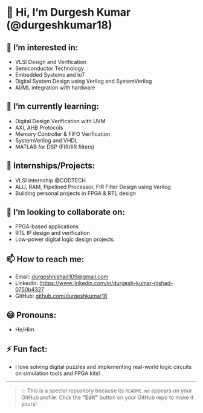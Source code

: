 # 👋 Hi, I’m Durgesh Kumar (@durgeshkumar18)

## 👀 I’m interested in:
- VLSI Design and Verification
- Semiconductor Technology
- Embedded Systems and IoT
- Digital System Design using Verilog and SystemVerilog
- AI/ML integration with hardware

## 🌱 I’m currently learning:
- Digital Design Verification with UVM
- AXI, AHB Protocols
- Memory Controller & FIFO Verification
- SystemVerilog and VHDL
- MATLAB for DSP (FIR/IIR filters)

## 💼 Internships/Projects:
- VLSI Internship @CODTECH
- ALU, RAM, Pipelined Processor, FIR Filter Design using Verilog
- Building personal projects in FPGA & RTL design

## 💞️ I’m looking to collaborate on:
- FPGA-based applications
- RTL IP design and verification
- Low-power digital logic design projects

## 📫 How to reach me:
- Email: durgeshnishad109@gmail.com
- LinkedIn: [https://www.linkedin.com/in/durgesh-kumar-nishad-0750b4327
- GitHub: [github.com/durgeshkumar18](https://github.com/durgeshkumar18)

## 😄 Pronouns:
- He/Him

## ⚡ Fun fact:
- I love solving digital puzzles and implementing real-world logic circuits on simulation tools and FPGA kits!

---

> ✨ This is a special repository because its `README.md` appears on your GitHub profile. Click the **"Edit"** button on your GitHub repo to make it yours!
